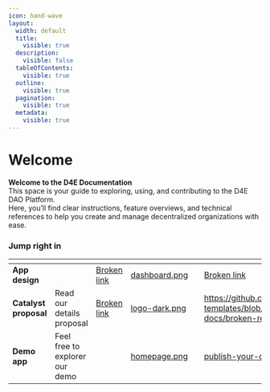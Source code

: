 ```yaml
---
icon: hand-wave
layout:
  width: default
  title:
    visible: true
  description:
    visible: false
  tableOfContents:
    visible: true
  outline:
    visible: true
  pagination:
    visible: true
  metadata:
    visible: true
---
```


# Welcome

**Welcome to the D4E Documentation**\
This space is your guide to exploring, using, and contributing to the D4E DAO Platform.\
Here, you’ll find clear instructions, feature overviews, and technical references to help you create and manage decentralized organizations with ease.

### Jump right in

<table data-view="cards"><thead><tr><th></th><th></th><th data-type="content-ref"></th><th data-hidden data-card-cover data-type="image"></th><th data-hidden></th><th data-hidden data-card-target data-type="content-ref"></th></tr></thead><tbody><tr><td><strong>App design</strong></td><td></td><td><a href="broken-reference">Broken link</a></td><td><a href=".gitbook/assets/dashboard.png">dashboard.png</a></td><td></td><td><a href="broken-reference">Broken link</a></td></tr><tr><td><strong>Catalyst proposal</strong></td><td>Read our details proposal</td><td><a href="broken-reference">Broken link</a></td><td><a href=".gitbook/assets/logo-dark.png">logo-dark.png</a></td><td></td><td><a href="https://github.com/GitbookIO/gitbook-templates/blob/main/product-docs/broken-reference/README.md">https://github.com/GitbookIO/gitbook-templates/blob/main/product-docs/broken-reference/README.md</a></td></tr><tr><td><strong>Demo app</strong></td><td>Feel free to explorer our demo</td><td></td><td><a href=".gitbook/assets/homepage.png">homepage.png</a></td><td></td><td><a href="catalyst-proposal/publish-your-docs.md">publish-your-docs.md</a></td></tr></tbody></table>
